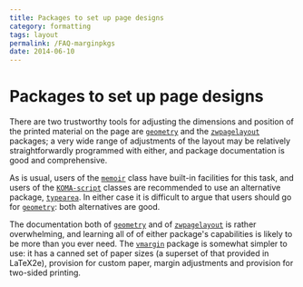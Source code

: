 ```yaml
---
title: Packages to set up page designs
category: formatting
tags: layout
permalink: /FAQ-marginpkgs
date: 2014-06-10
---
```


# Packages to set up page designs

There are two trustworthy tools for adjusting the dimensions and position of the
printed material on the page are [`geometry`](https://ctan.org/pkg/geometry) and the
[`zwpagelayout`](https://ctan.org/pkg/zwpagelayout) packages; a very
wide range of adjustments of the layout may be relatively
straightforwardly programmed with either, and package documentation is good and
comprehensive.

As is usual, users of the [`memoir`](https://ctan.org/pkg/memoir) class have built-in
facilities for this task, and users of the [`KOMA-script`](https://ctan.org/pkg/KOMA-script) classes
are recommended to use an alternative package, [`typearea`](https://ctan.org/pkg/typearea).  In
either case it is difficult to argue that users should go for
[`geometry`](https://ctan.org/pkg/geometry): both alternatives are good.

The documentation both of [`geometry`](https://ctan.org/pkg/geometry) and of
[`zwpagelayout`](https://ctan.org/pkg/zwpagelayout) is rather overwhelming, and
learning all of of either package's capabilities is likely to be more
than you ever need.
The [`vmargin`](https://ctan.org/pkg/vmargin) package is somewhat simpler to use: it has a
canned set of paper sizes (a superset of that provided in LaTeX2e),
provision for custom paper, margin adjustments and provision for
two-sided printing.

